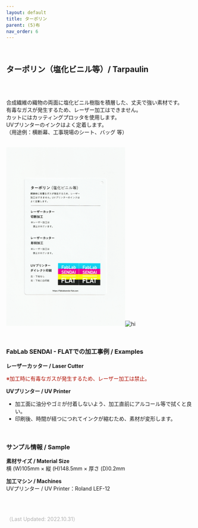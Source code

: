 ```yaml
---
layout: default
title: ターポリン
parent: (5)布
nav_order: 6
---
```


<br>

## ターポリン（塩化ビニル等）/ Tarpaulin
<br><br>

合成繊維の織物の両面に塩化ビニル樹脂を積層した、丈夫で強い素材です。<br>
有毒なガスが発生するため、レーザー加工はできません。<br>
カットにはカッティングプロッタを使用します。<br>
UVプリンターのインクはよく定着します。<br>
（用途例：横断幕、工事現場のシート、バッグ 等）
<br>
<br>

<img src="assets/32_Tarpaulin_1.png" width="320" alt="hi" class="inline"/><img src="assets/32_Tarpaulin_2.png" width="320" alt="hi" class="inline"/>

<br>

### **FabLab SENDAI - FLATでの加工事例 / Examples**

**レーザーカッター / Laser Cutter**

<span style="color: #B00E02">
※加工時に有毒なガスが発生するため、レーザー加工は禁止。</span><br>

**UVプリンター / UV Printer**
* 加工面に油分やゴミが付着しないよう、加工直前にアルコール等で拭くと良い。<br>
* 印刷後、時間が経つにつれてインクが縮むため、素材が変形します。<br>

<br>

### **サンプル情報 / Sample**

**素材サイズ / Material Size**<br>
横 (W)105mm × 縦 (H)148.5mm × 厚さ (D)0.2mm<br>

**加工マシン / Machines**<br>
UVプリンター / UV Printer：Roland LEF-12<br>

<br><br>

<span style="color: #B2B2B2">
（Last Updated: 2022.10.31）
</span>
